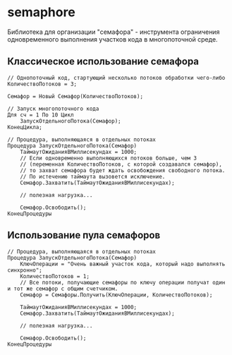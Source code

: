 # semaphore

Библиотека для организации "семафора" - инструмента ограничения одновременного выполнения участков кода в многопоточной среде.

## Классическое использование семафора

```bsl
// Однопоточный код, стартующий несколько потоков обработки чего-либо
КоличествоПотоков = 3;

Семафор = Новый Семафор(КоличествоПотоков);

// Запуск многопоточного кода
Для сч = 1 По 10 Цикл
    ЗапускОтдельногоПотока(Семафор);
КонецЦикла;

// Процедура, выполняющаяся в отдельных потоках
Процедура ЗапускОтдельногоПотока(Семафор)
    ТаймаутОжиданияВМиллисекундах = 1000;
    // Если одновременно выполняющихся потоков больше, чем 3
    // (переменная КоличествоПотоков, с которой создавался семафор),
    // то захват семафора будет ждать освобождения свободного потока.
    // По истечению таймаута вызовется исключение.
    Семафор.Захватить(ТаймаутОжиданияВМиллисекундах);

    // полезная нагрузка...

    Семафор.Освободить();
КонецПроцедуры
```

## Использование пула семафоров

```bsl
// Процедура, выполняющаяся в отдельных потоках
Процедура ЗапускОтдельногоПотока(Семафор)
    КлючОперации = "Очень важный участок кода, который надо выполнять синхронно";
    КоличествоПотоков = 1;
    // Все потоки, получающие семафоры по ключу операции получат один и тот же семафор с общим счетчиком.
    Семафор = Семафоры.Получить(КлючОперации, КоличествоПотоков);

    ТаймаутОжиданияВМиллисекундах = 1000;
    Семафор.Захватить(ТаймаутОжиданияВМиллисекундах);

    // полезная нагрузка...

    Семафор.Освободить();
КонецПроцедуры
```

